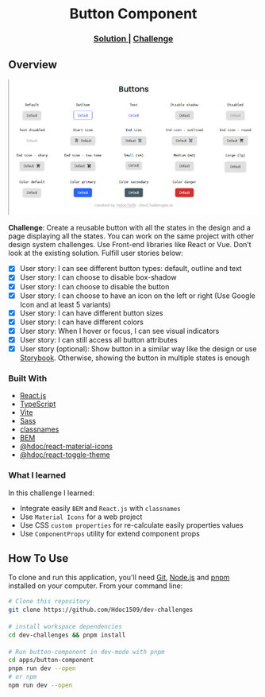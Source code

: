 <h1 align="center">Button Component</h1>

<div align="center">
  <h3>
    <a href="https://hdoc-button-component.netlify.app/">
      Solution
    </a>
    <span> | </span>
    <a href="https://legacy.devchallenges.io/challenges/ohgVTyJCbm5OZyTB2gNY">
      Challenge
    </a>
  </h3>
</div>

## Overview

![screenshot](screenshots/button-component.png)

**Challenge**: Create a reusable button with all the states in the design and a page displaying all the states. You can work on the same project with other design system challenges. Use Front-end libraries like React or Vue. Don’t look at the existing solution. Fulfill user stories below:

- [x] User story: I can see different button types: default, outline and text
- [x] User story: I can choose to disable box-shadow
- [x] User story: I can choose to disable the button
- [x] User story: I can choose to have an icon on the left or right (Use Google Icon and at least 5 variants)
- [x] User story: I can have different button sizes
- [x] User story: I can have different colors
- [x] User story: When I hover or focus, I can see visual indicators
- [x] User story: I can still access all button attributes
- [x] User story (optional): Show button in a similar way like the design or use [Storybook](https://storybook.js.org/). Otherwise, showing the button in multiple states is enough

### Built With

- [React.js](https://react.dev/)
- [TypeScript](https://www.typescriptlang.org/)
- [Vite](https://vitejs.dev/)
- [Sass](https://sass-lang.com/)
- [classnames](https://github.com/JedWatson/classnames)
- [BEM](https://getbem.com/)
- [@hdoc/react-material-icons](https://www.npmjs.com/package/@hdoc/react-material-icons)
- [@hdoc/react-toggle-theme](https://www.npmjs.com/package/@hdoc/react-toggle-theme)

### What I learned

In this challenge I learned:

- Integrate easily `BEM` and `React.js` with `classnames`
- Use `Material Icons` for a web project
- Use CSS `custom properties` for re-calculate easily properties values
- Use `ComponentProps` utility for extend component props

## How To Use

To clone and run this application, you'll need [Git](https://git-scm.com), [Node.js](https://nodejs.org/en/download/) and [pnpm](https://pnpm.io/installation) installed on your computer. From your command line:

```bash
# Clone this repository
git clone https://github.com/Hdoc1509/dev-challenges

# install workspace dependencies
cd dev-challenges && pnpm install

# Run button-component in dev-mode with pnpm
cd apps/button-component
pnpm run dev --open
# or npm
npm run dev --open
```
